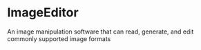 # ImageEditor
An image manipulation software that can read, generate, and edit commonly supported image formats
